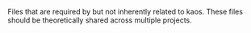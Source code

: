 Files that are required by but not inherently related to kaos. These files
should be theoretically shared across multiple projects.
